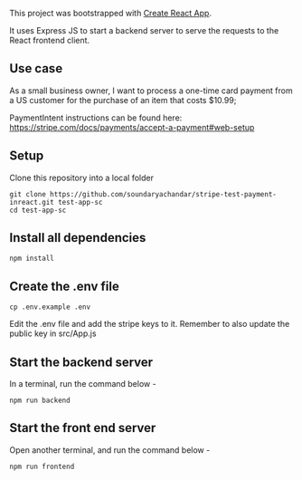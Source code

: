 This project was bootstrapped with [Create React App](https://github.com/facebook/create-react-app).

It uses Express JS to start a backend server to serve the requests to the React frontend client.

## Use case
As a small business owner, I want to process a one-time card payment from a US customer for the purchase of an item that costs $10.99; 

PaymentIntent instructions can be found here: https://stripe.com/docs/payments/accept-a-payment#web-setup

## Setup
Clone this repository into a local folder
```
git clone https://github.com/soundaryachandar/stripe-test-payment-inreact.git test-app-sc
cd test-app-sc
```

## Install all dependencies

```
npm install
```

## Create the .env file

```
cp .env.example .env
```
Edit the .env file and add the stripe keys to it. Remember to also update the public key in src/App.js


## Start the backend server
In a terminal, run the command below - 
```
npm run backend 
```

## Start the front end server
Open another terminal, and run the command below - 

```
npm run frontend
```
